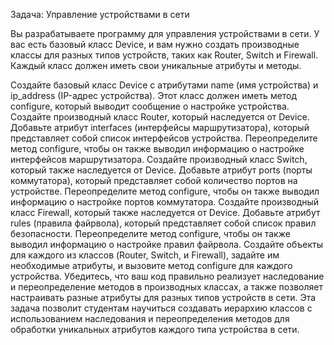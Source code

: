 Задача: Управление устройствами в сети

Вы разрабатываете программу для управления устройствами в сети. У вас есть базовый класс Device, и вам нужно создать производные классы для разных типов устройств, таких как Router, Switch и Firewall. Каждый класс должен иметь свои уникальные атрибуты и методы.

Создайте базовый класс Device с атрибутами name (имя устройства) и ip_address (IP-адрес устройства). Этот класс должен иметь метод configure, который выводит сообщение о настройке устройства.
Создайте производный класс Router, который наследуется от Device. Добавьте атрибут interfaces (интерфейсы маршрутизатора), который представляет собой список интерфейсов устройства. Переопределите метод configure, чтобы он также выводил информацию о настройке интерфейсов маршрутизатора.
Создайте производный класс Switch, который также наследуется от Device. Добавьте атрибут ports (порты коммутатора), который представляет собой количество портов на устройстве. Переопределите метод configure, чтобы он также выводил информацию о настройке портов коммутатора.
Создайте производный класс Firewall, который также наследуется от Device. Добавьте атрибут rules (правила файрвола), который представляет собой список правил безопасности. Переопределите метод configure, чтобы он также выводил информацию о настройке правил файрвола.
Создайте объекты для каждого из классов (Router, Switch, и Firewall), задайте им необходимые атрибуты, и вызовите метод configure для каждого устройства.
Убедитесь, что ваш код правильно реализует наследование и переопределение методов в производных классах, а также позволяет настраивать разные атрибуты для разных типов устройств в сети.
Эта задача позволит студентам научиться создавать иерархию классов с использованием наследования и переопределения методов для обработки уникальных атрибутов каждого типа устройства в сети.
